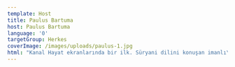 ```yaml
---
template: Host
title: Paulus Bartuma
host: Paulus Bartuma
language: '0'
targetGroup: Herkes
coverImage: /images/uploads/paulus-1.jpg
html: "Kanal Hayat ekranlarında bir ilk. Süryani dilini konuşan imanlı\r kardeşlerimiz için hazırladığımız Süryanice dilindeki programlarımız\r artık sizlerle. Paulus Bartuma’nın hazırlayıp sunduğu ve İncil\r öğretişine dayanan birbirinden ilginç konuların yer aldığı bu\r programı sakın kaçırmayın."
---
```


